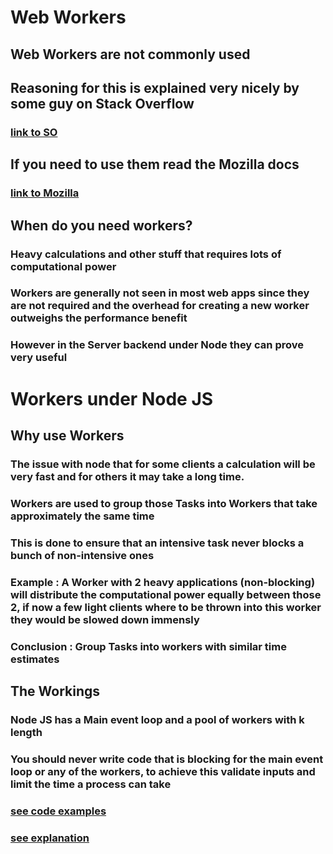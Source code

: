 # Web Workers
## Web Workers are not commonly used
## Reasoning for this is explained very nicely by some guy on Stack Overflow
### [link to SO](https://stackoverflow.com/a/56368020)

## If you need to use them read the Mozilla docs
### [link to Mozilla](https://developer.mozilla.org/en-US/docs/Learn/JavaScript/Asynchronous/Introducing_workers)

## When do you need workers?
### Heavy calculations and other stuff that requires lots of computational power
### Workers are generally not seen in most web apps since they are not required and the overhead for creating a new worker outweighs the performance benefit
### However in the Server backend under Node they can prove very useful

# Workers under Node JS
## Why use Workers
### The issue with node that for some clients a calculation will be very fast and for others it may take a long time.
### Workers are used to group those Tasks into Workers that take approximately the same time
### This is done to ensure that an intensive task never blocks a bunch of non-intensive ones
### Example : A Worker with 2 heavy applications (non-blocking) will distribute the computational power equally between those 2, if now a few light clients where to be thrown into this worker they would be slowed down immensly
### Conclusion : Group Tasks into workers with similar time estimates

## The Workings
### Node JS has a Main event loop and a pool of workers with k length
### You should never write code that is blocking for the main event loop or any of the workers, to achieve this validate inputs and limit the time a process can take
### [see code examples](https://medium.com/@Trott/using-worker-threads-in-node-js-80494136dbb6)
### [see explanation](https://nodejs.org/en/learn/asynchronous-work/dont-block-the-event-loop)